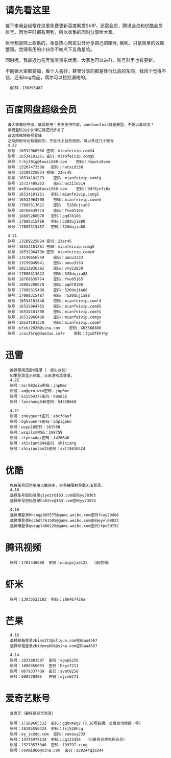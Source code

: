 # 请先看这里
接下来我会经常在这里免费更新百度网盘SVIP，迅雷会员，腾讯会员和优酷会员账号，因为平时都有用到，所以收集的同时分享给大家。

账号都是网上收集的，全是热心网友公开分享自己的账号, 我呢，只是简单的收集整理。觉得有用的小伙伴不妨点下五角星哈。

同时呢，我最近也在弄淘宝京东优惠，大家也可以进群，账号群里也有更新。

不勉强大家都要加，看个人喜好，群里分享的都是性价比高的东西，我自个觉得不错，还有bug商品，偶尔可以捡捡漏啥的。

      QQ群：130395487

# 百度网盘超级会员

     请大家遵纪守法，低调使用！多多支持百度，pandownload就是典型，不要以身试法！
     手机登陆的小伙伴记得把同步关了
     请选择微博账号登陆
     之前的账号也有能用的，不会马上就失效的，可以多试几个账号
     4.22
     账号：16532966566 密码：mianfeivip.com24
     账号：16534101261 密码：mianfeivip.comg5
     账号：trhj701g@touzi580.com    密码：4mywlo8vxm
     账号：15207473580   密码：nntxid338
     账号：13289225624 密码：23er45
     账号：16534101273    密码：mianfeivip.comfg
     账号：15727489263    密码：wxziio514
     账号：ne01kwzo@touzi580.com    密码：0df8jnfz8x
     账号：16534101261   密码：mianfeivip.comg5
     账号：16532964700    密码：mianfeivip.comed
     账号：17088313622    密码 ：520dujia88
     账号：18768639774    密码：fvu05165
     账号：18885288078   密码：pqd78108
     账号：17088315488   密码：520dujia88
     账号：17088315487   密码：520dujia88
     
     4.21
     账号：13289225624 密码：23er45
     账号：16534101261 密码：mianfeivip.comg5
     账号：16532964700 密码：mianfeivip.comed
     账号：13149656549    密码：uuuu3333
     账号：13159949041    密码：uuuu3333
     账号：18212936292    密码：vvy52938
     账号：17088313622    密码：520dujia88
     账号：18768639774    密码：fvu05165
     账号：18885288078    密码：pqd78108
     账号：17088315488    密码：520dujia88
     账号：17088315487    密码 ：520dujia88
     账号：16534101348    密码：mianfeivip.comf4
     账号：16532964755    密码：mianfeivip.com85
     账号：16534101200    密码：mianfeivip.com7y
     账号：16532966488    密码：mianfeivip.comgs
     账号：16534101330    密码：mianfeivip.com6f
     账号：nfxhz2020@sina.com    密码：XHZ666888
     账号：icoi45rq@duoduo.cafe    密码：3gxdf6hthy

# 迅雷
      推荐使用迅雷X登录（一般失效快）
      如果登录显示频繁，点击游戏后登录。
      4.22
      账号：mzr082oiw密码：jnp0mr
      账号：am@gru.win密码：jnp0mr
      账号：615564377密码：89u832
      账号：fanzhong046密码：54558660
      
      4.21
      账号：znkygeort密码：ebcfdauf
      账号：bgbvwenre密码：qdpigpbn
      账号：wspp18密码：363508
      账号：wsqslxm密码：198759
      账号：ztpbsxdgc密码：f426646
      账号：shixian9999密码：shixiang
      账号：shixiaolan25密码：sxl19830524

# 优酷
      免费账号因为使用人数较多，容易被限制导致无法登录.
      4.18
      选择账号密码登录y1ye2r@163.com密码yy58305
      选择账号密码登录hn02sv@163.com密码yy73524
      
      4.16
      选微博登录hhcogp865575@game.weibo.com密码fvuy29498
      选微博登录kqcbdt761595@game.weibo.com密码eyvl08833
      选微博登录qwsapl480120@game.weibo.com密码lfpv50792

# 腾讯视频
      账号：1703448680  密码：wuaipojie123  （QQ登陆）

# 虾米
      账号：13035523102  密码：286467426a

# 芒果
      4.16
      选择邮箱登录zhian372@aliyun.com密码aa4567
      选择邮箱登录zhideng696@sina.com密码aa4567

      4.14
      账号：2833881597  密码：vgwp5250
      账号：1880350093  密码：hryv7211
      账号：8679337709  密码：svat8258
      账号：608720206   密码：ujcv6271
      
# 爱奇艺账号 
      爱奇艺（最好是网页登录）
      
      账号：17269605532  密码：gqhx48g2（3.16号到期，之后自动续费一年）
      账号：18395556424  密码：lsj520hcq
      账号：ey_jc@qq.com  密码：soeasy233
      账号：14745975134  密码：pg123456  （也是奇异果电视会员）
      账号：15278573040  密码：199797.xing
      账号：osmmi866@sina.com  密码：q28244q28244
      

